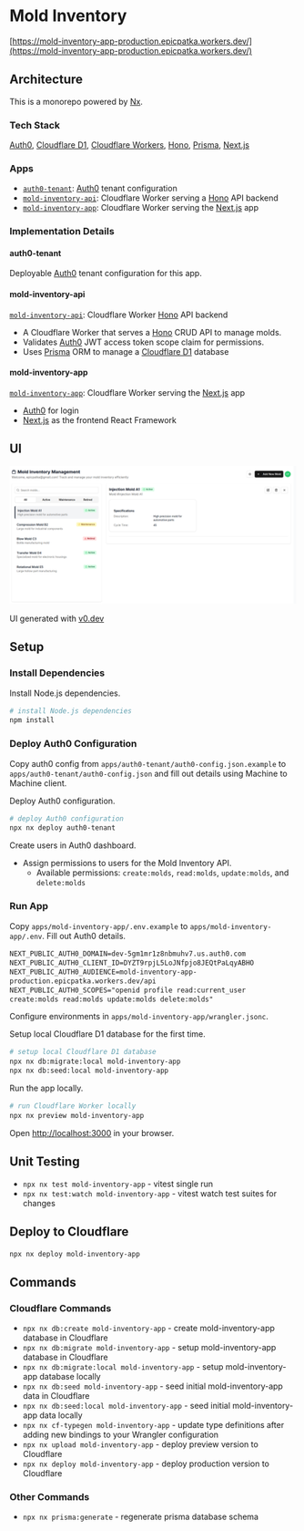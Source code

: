 # Mold Inventory

[https://mold-inventory-app-production.epicpatka.workers.dev/](https://mold-inventory-app-production.epicpatka.workers.dev/)

## Architecture

This is a monorepo powered by [Nx](https://nx.dev/).

### Tech Stack
[Auth0](https://auth0.com/), [Cloudflare D1](https://developers.cloudflare.com/d1/), [Cloudflare Workers](https://developers.cloudflare.com/workers/), [Hono](https://hono.dev/), [Prisma](https://www.prisma.io/), [Next.js](https://nextjs.org/)


### Apps

- [`auth0-tenant`](./apps/auth0-tenant/README.md): [Auth0](https://auth0.com/) tenant configuration
- [`mold-inventory-api`](./apps/mold-inventory-api/README.md): Cloudflare Worker serving a [Hono](https://hono.dev/) API backend
- [`mold-inventory-app`](./apps/mold-inventory-app/README.md): Cloudflare Worker serving the [Next.js](https://nextjs.org/) app


### Implementation Details

#### auth0-tenant

Deployable [Auth0](https://auth0.com/) tenant configuration for this app.

#### mold-inventory-api

[`mold-inventory-api`](./apps/mold-inventory-api/README.md): Cloudflare Worker [Hono](https://hono.dev/) API backend

- A Cloudflare Worker that serves a [Hono](https://hono.dev/) CRUD API to manage molds.
- Validates [Auth0](https://auth0.com/) JWT access token scope claim for permissions.
- Uses [Prisma](https://www.prisma.io/) ORM to manage a [Cloudflare D1](https://developers.cloudflare.com/d1/) database

#### mold-inventory-app

[`mold-inventory-app`](./apps/mold-inventory-app/README.md): Cloudflare Worker serving the [Next.js](https://nextjs.org/) app
  - [Auth0](https://auth0.com/) for login
  - [Next.js](https://developers.cloudflare.com/workers/framework-guides/web-apps/nextjs/) as the frontend React Framework


## UI

![Screenshot of UI](./apps/mold-inventory-app/docs/ui.png)

UI generated with [v0.dev](https://v0.dev/)


## Setup

### Install Dependencies

Install Node.js dependencies.
```bash
# install Node.js dependencies
npm install
```

### Deploy Auth0 Configuration

Copy auth0 config from `apps/auth0-tenant/auth0-config.json.example` to `apps/auth0-tenant/auth0-config.json` and fill out details using Machine to Machine client.

Deploy Auth0 configuration.
```bash
# deploy Auth0 configuration
npx nx deploy auth0-tenant
```

Create users in Auth0 dashboard.
- Assign permissions to users for the Mold Inventory API.
  - Available permissions: `create:molds`, `read:molds`, `update:molds`, and `delete:molds`


### Run App

Copy `apps/mold-inventory-app/.env.example` to `apps/mold-inventory-app/.env`. Fill out Auth0 details.
```
NEXT_PUBLIC_AUTH0_DOMAIN=dev-5gm1mr1z8nbmuhv7.us.auth0.com
NEXT_PUBLIC_AUTH0_CLIENT_ID=DYZT9rpjL5LoJNfpjo8JEQtPaLqyABHO
NEXT_PUBLIC_AUTH0_AUDIENCE=mold-inventory-app-production.epicpatka.workers.dev/api
NEXT_PUBLIC_AUTH0_SCOPES="openid profile read:current_user create:molds read:molds update:molds delete:molds"
```

Configure environments in `apps/mold-inventory-app/wrangler.jsonc`.

Setup local Cloudflare D1 database for the first time.
```bash
# setup local Cloudflare D1 database
npx nx db:migrate:local mold-inventory-app
npx nx db:seed:local mold-inventory-app
```

Run the app locally.
```bash
# run Cloudflare Worker locally
npx nx preview mold-inventory-app
```

Open [http://localhost:3000](http://localhost:3000) in your browser.


## Unit Testing
- `npx nx test mold-inventory-app` - vitest single run
- `npx nx test:watch mold-inventory-app` - vitest watch test suites for changes


## Deploy to Cloudflare
```bash
npx nx deploy mold-inventory-app
```

## Commands

### Cloudflare Commands
- `npx nx db:create mold-inventory-app` - create mold-inventory-app database in Cloudflare
- `npx nx db:migrate mold-inventory-app` - setup mold-inventory-app database in Cloudflare
- `npx nx db:migrate:local mold-inventory-app` - setup mold-inventory-app database locally
- `npx nx db:seed mold-inventory-app` - seed initial mold-inventory-app data in Cloudflare
- `npx nx db:seed:local mold-inventory-app` - seed initial mold-inventory-app data locally
- `npx nx cf-typegen mold-inventory-app` - update type definitions after adding new bindings to your Wrangler configuration
- `npx nx upload mold-inventory-app` - deploy preview version to Cloudflare
- `npx nx deploy mold-inventory-app` - deploy production version to Cloudflare

### Other Commands
- `npx nx prisma:generate` - regenerate prisma database schema
